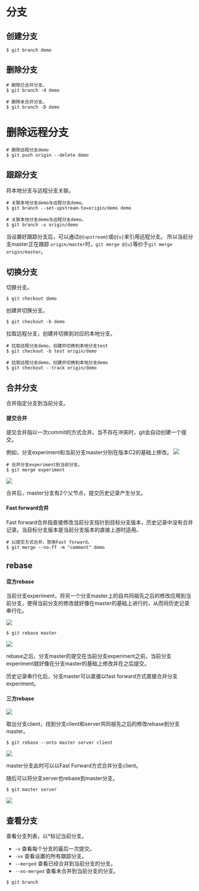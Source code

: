 # 分支

## 创建分支

``` SHELL
$ git branch demo
```

## 删除分支

``` SHELL
# 删除已合并分支。
$ git branch -d demo

# 删除未合并分支。
$ git branch -D demo
```
# 删除远程分支
``` SHELL
# 删除远程分支demo
$ git push origin --delete demo
```

## 跟踪分支
将本地分支与远程分支关联。

``` SHELL
# 关联本地分支demo与远程分支demo。
$ git branch --set-upstream-to=origin/demo demo

# 关联本地分支demo与远程分支demo。
$ git branch -u origin/demo
```

当设置好跟踪分支后，可以通过`@{upstream}`或`@{u}`来引用远程分支。 所以当前分支master正在跟踪 `origin/master`时，`git merge @{u}`等价于`git merge origin/master`。

## 切换分支

切换分支。
``` SHELL
$ git checkout demo
```

创建并切换分支。
``` SHELL
$ git checkout -b demo
```

拉取远程分支，创建并切换到对应的本地分支。

``` SHELL
# 拉取远程分支demo，创建并切换到本地分支test
$ git checkout -b test origin/demo

# 拉取远程分支demo，创建并切换到本地分支demo
$ git checkout --track origin/demo
```

## 合并分支
合并指定分支到当前分支。

#### 提交合并

提交合并指以一次commit的方式合并。当不存在冲突时，git会自动创建一个提交。

例如，分支experiment和当前分支master分别在版本C2的基础上修改。
![](https://git-scm.com/book/en/v2/images/basic-rebase-1.png)

``` SHELL
# 合并分支experiment到当前分支。
$ git merge experiment
```

![](https://git-scm.com/book/en/v2/images/basic-rebase-2.png)

合并后，master分支有2个父节点，提交历史记录产生分叉。

#### Fast forward合并

Fast forward合并指直接修改当前分支指针到目标分支版本，历史记录中没有合并记录。当目标分支版本是当前分支版本的直接上游时适用。

``` SHELL
# 以提交方式合并，禁用Fast forward。
$ git merge --no-ff -m "comment" demo
```

## rebase

#### 双方rebase

当前分支experiment，将另一个分支master上的自共同祖先之后的修改应用到当前分支，使得当前分支的修改就好像在master的基础上进行的，从而将历史记录串行化。

![](https://git-scm.com/book/en/v2/images/basic-rebase-1.png)

``` SHELL
$ git rebase master
```

![](https://git-scm.com/book/en/v2/images/basic-rebase-3.png)

rebase之后，分支master的提交在当前分支experiment之前，当前分支experiment就好像在分支master的基础上修改并在之后提交。

历史记录串行化后，分支master可以直接以fast forward方式直接合并分支experiment。

#### 三方rebase

![](https://git-scm.com/book/en/v2/images/interesting-rebase-1.png)

取出分支client，找到分支client和server共同祖先之后的修改rebase到分支master。

``` SHELL
$ git rebase --onto master server client
```

![](https://git-scm.com/book/en/v2/images/interesting-rebase-2.png)

master分支此时可以以Fast Forward方式合并分支client。

随后可以将分支server也rebase到master分支。

``` SHELL
$ git master server
```

![](https://git-scm.com/book/en/v2/images/interesting-rebase-4.png)

## 查看分支

查看分支列表，以*标记当前分支。

- `-v` 查看每个分支的最后一次提交。
- `-vv` 查看设置的所有跟踪分支。
- `--merged` 查看已经合并到当前分支的分支。
- `--no-merged` 查看未合并到当前分支的分支。

``` SHELL
$ git branch
```
